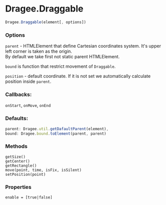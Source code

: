 # Dragee.Draggable

```javascript
Dragee.Draggable(element[, options])
```

### Options

`parent` - HTMLElement that define Cartesian coordinates system. It's upper left corner is taken as the origin.     
By default we take first not static parent HTMLElement.  

`bound` is function that restrict movement of `Draggable`.

`position` - default coordinate. If it is not set we automatically calculate position inside `parent`.  

### Callbacks:

`onStart`, `onMove`, `onEnd`  

### Defaults:

```javascript
parent: Dragee.util.getDafaultParent(element),
bound: Dragee.bound.toElement(parent, parent)
```

### Methods

`getSize()`    
`getCenter()`   
`getRectangle()`    
`move(point, time, isFix, isSilent)`    
`setPosition(point)`    

### Properties

`enable = [true|false]` 
